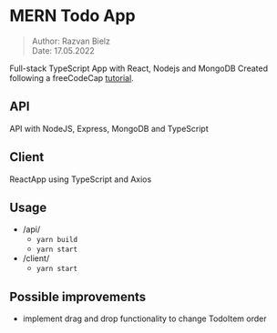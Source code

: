 # MERN Todo App

> Author: Razvan Bielz  
> Date: 17.05.2022

Full-stack TypeScript App with React, Nodejs and MongoDB
Created following a freeCodeCap [tutorial](https://www.freecodecamp.org/news/how-to-build-a-todo-app-with-react-typescript-nodejs-and-mongodb/).

## API
API with NodeJS, Express, MongoDB and TypeScript

## Client
ReactApp using TypeScript and Axios

## Usage
- /api/
  - `yarn build`
  - `yarn start`
- /client/
  - `yarn start`

## Possible improvements
- implement drag and drop functionality to change TodoItem order